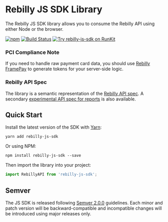 # Rebilly JS SDK Library
The Rebilly JS SDK library allows you to consume the Rebilly API using either Node or the browser.

[![npm](https://img.shields.io/npm/v/rebilly-js-sdk.svg)](https://www.npmjs.com/package/rebilly-js-sdk)
[![Build Status](https://travis-ci.org/Rebilly/rebilly-js-sdk.svg?branch=master)](https://travis-ci.org/Rebilly/rebilly-js-sdk)
[![Try rebilly-js-sdk on RunKit](https://badge.runkitcdn.com/rebilly-js-sdk.svg)](https://npm.runkit.com/rebilly-js-sdk)

### PCI Compliance Note
If you need to handle raw payment card data, you should use [Rebilly FramePay](https://rebilly.github.io/framepay-docs/) to generate tokens for your server-side logic.

### Rebilly API Spec
The library is a semantic representation of the [Rebilly API spec](https://rebilly.github.io/RebillyAPI/). A secondary [experimental API spec for reports](https://rebilly.github.io/RebillyReportsAPI/) is also available.

## Quick Start

Install the latest version of the SDK with [Yarn](https://yarnpkg.com/en/):
```
yarn add rebilly-js-sdk
```

Or using NPM:
```
npm install rebilly-js-sdk --save
```

Then import the library into your project:
```js
import RebillyAPI from 'rebilly-js-sdk';
```

## Semver
The JS SDK is released following [Semver 2.0.0](http://semver.org/) guidelines. Each minor and patch version will be backward-compatible and incompatible changes will be introduced using major releases only.
